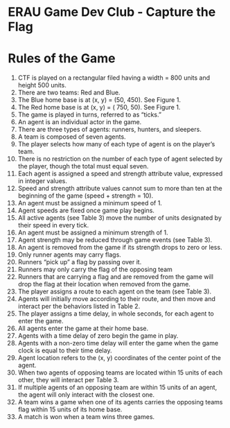 # ERAU Game Dev Club - Capture the Flag


# Rules of the Game
1. CTF is played on a rectangular filed having a width = 800 units and height 500 units.
2. There are two teams: Red and Blue.
3. The Blue home base is at (x, y) = (50, 450). See Figure 1.
4. The Red home base is at (x, y) = ( 750, 50). See Figure 1.
5. The game is played in turns, referred to as “ticks.”
6. An agent is an individual actor in the game.
7. There are three types of agents: runners, hunters, and sleepers.
8. A team is composed of seven agents.
9. The player selects how many of each type of agent is on the player’s team.
10. There is no restriction on the number of each type of agent selected by the player, though
the total must equal seven.
11. Each agent is assigned a speed and strength attribute value, expressed in integer values.
12. Speed and strength attribute values cannot sum to more than ten at the beginning of the
game (speed + strength = 10).
13. An agent must be assigned a minimum speed of 1.
14. Agent speeds are fixed once game play begins.
15. All active agents (see Table 3) move the number of units designated by their speed in
every tick.
16. An agent must be assigned a minimum strength of 1.
17. Agent strength may be reduced through game events (see Table 3).
18. An agent is removed from the game if its strength drops to zero or less.
19. Only runner agents may carry flags.
20. Runners “pick up” a flag by passing over it.
21. Runners may only carry the flag of the opposing team
22. Runners that are carrying a flag and are removed from the game will drop the flag at their
location when removed from the game.
23. The player assigns a route to each agent on the team (see Table 3).
24. Agents will initially move according to their route, and then move and interact per the
behaviors listed in Table 2.
25. The player assigns a time delay, in whole seconds, for each agent to enter the game.
26. All agents enter the game at their home base.
27. Agents with a time delay of zero begin the game in play.
28. Agents with a non-zero time delay will enter the game when the game clock is equal to
their time delay.
29. Agent location refers to the (x, y) coordinates of the center point of the agent.
30. When two agents of opposing teams are located within 15 units of each other, they will
interact per Table 3.
31. If multiple agents of an opposing team are within 15 units of an agent, the agent will only
interact with the closest one.
32. A team wins a game when one of its agents carries the opposing teams flag within 15
units of its home base.
33. A match is won when a team wins three games.
